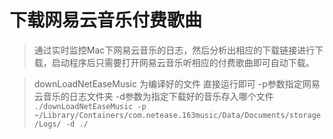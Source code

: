 # 下载网易云音乐付费歌曲

> 通过实时监控Mac下网易云音乐的日志，然后分析出相应的下载链接进行下载，启动程序后只需要打开网易云音乐听相应的付费歌曲即可自动下载。

> downLoadNetEaseMusic 为编译好的文件 直接运行即可
> -p参数指定网易云音乐的日志文件夹 -d参数为指定下载好的音乐存入哪个文件
`
./downLoadNetEaseMusic -p ~/Library/Containers/com.netease.163music/Data/Documents/storage/Logs/ -d ./
`
